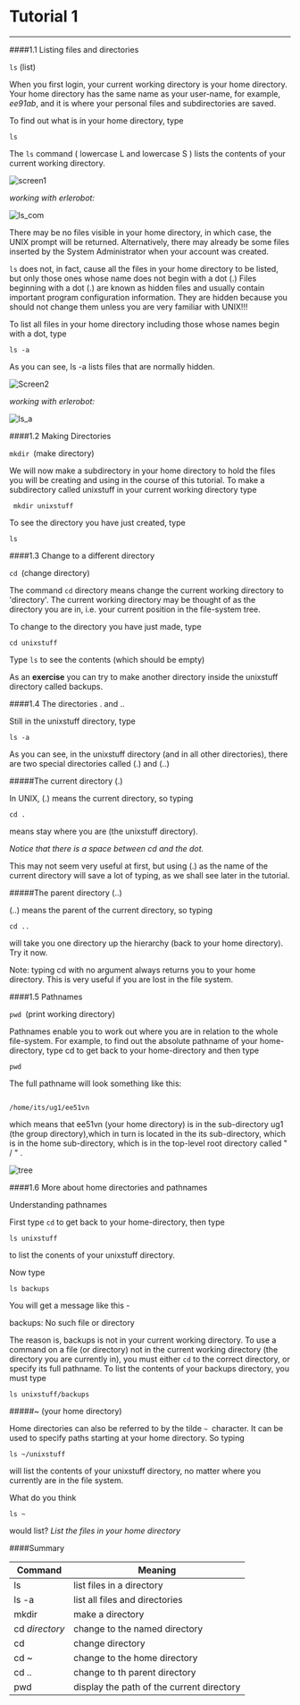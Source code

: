 # Tutorial 1
---

####1.1 Listing files and directories

`ls` (list)

When you first login, your current working directory is your home directory. Your home directory has the same name as your user-name, for example, *ee91ab*, and it is where your personal files and subdirectories are saved.

To find out what is in your home directory, type

```
ls
```

The `ls` command ( lowercase L and lowercase S ) lists the contents of your current working directory.

![screen1](img1/unix-xterm1.gif)



*working with erlerobot:*

![ls_com](img1/ls_command.jpg)

There may be no files visible in your home directory, in which case, the UNIX prompt will be returned. Alternatively, there may already be some files inserted by the System Administrator when your account was created.

`ls` does not, in fact, cause all the files in your home directory to be listed, but only those ones whose name does not begin with a dot (.) Files beginning with a dot (.) are known as hidden files and usually contain important program configuration information. They are hidden because you should not change them unless you are very familiar with UNIX!!!

To list all files in your home directory including those whose names begin with a dot, type

```
ls -a
```


As you can see, ls -a lists files that are normally hidden.

![Screen2](img1/unix-xterm2.gif)



*working with erlerobot:*

![ls_a](img1/ls-a.jpg)

####1.2 Making Directories

`mkdir `(make directory)

We will now make a subdirectory in your home directory to hold the files you will be creating and using in the course of this tutorial. To make a subdirectory called unixstuff in your current working directory type

```
 mkdir unixstuff
 ```


To see the directory you have just created, type

```
ls
```


####1.3 Change to a different directory

`cd `(change directory)

The command `cd` directory means change the current working directory to 'directory'. The current working directory may be thought of as the directory you are in, i.e. your current position in the file-system tree.

To change to the directory you have just made, type

```
cd unixstuff
```

Type `ls` to see the contents (which should be empty)

As an **exercise** you can try to make another directory inside the unixstuff directory called backups.

####1.4 The directories . and ..

Still in the unixstuff directory, type

```
ls -a
```

As you can see, in the unixstuff directory (and in all other directories), there are two special directories called (.) and (..)

#####The current directory (.)

In UNIX, (.) means the current directory, so typing

```
cd .
```
means stay where you are (the unixstuff directory).

*Notice that there is a space between cd and the dot.*

This may not seem very useful at first, but using (.) as the name of the current directory will save a lot of typing, as we shall see later in the tutorial.

#####The parent directory (..)

(..) means the parent of the current directory, so typing

```
cd ..
```

will take you one directory up the hierarchy (back to your home directory). Try it now.

Note: typing cd with no argument always returns you to your home directory. This is very useful if you are lost in the file system.

####1.5 Pathnames

`pwd `(print working directory)

Pathnames enable you to work out where you are in relation to the whole file-system. For example, to find out the absolute pathname of your home-directory, type cd to get back to your home-directory and then type

```
pwd
```

The full pathname will look something like this:
```

/home/its/ug1/ee51vn
```

which means that ee51vn (your home directory) is in the sub-directory ug1 (the group directory),which in turn is located in the its sub-directory, which is in the home sub-directory, which is in the top-level root directory called " / " .

![tree](img1/unix-tree.png)

####1.6 More about home directories and pathnames

Understanding pathnames

First type `cd` to get back to your home-directory, then type

```
ls unixstuff
```

to list the conents of your unixstuff directory.

Now type

```
ls backups
```

You will get a message like this -

backups: No such file or directory

The reason is, backups is not in your current working directory. To use a command on a file (or directory) not in the current working directory (the directory you are currently in), you must either `cd` to the correct directory, or specify its full pathname. To list the contents of your backups directory, you must type

```
ls unixstuff/backups
```



#####~ (your home directory)

Home directories can also be referred to by the tilde `~ `character. It can be used to specify paths starting at your home directory. So typing

```
ls ~/unixstuff
```

will list the contents of your unixstuff directory, no matter where you currently are in the file system.

What do you think

`ls ~`

would list?  *List the files in your home directory*

####Summary

| **Command** | **Meaning** |
|---------------|------------------|
| ls| list files in a directory|
| ls -a | list all files and directories|
| mkdir | make a directory|
| cd *directory* | change to the named directory|
| cd | change directory|
| cd ~ | change to the home directory|
| cd .. | change to th parent directory|
| pwd | display the path of the current directory|













